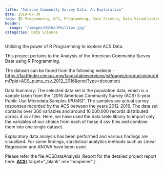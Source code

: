 ```yaml
---
title: "Amrican Community Survey Data: An Exploration"
date: 2019-07-30
tags: [R Programming, ACS, Programming, Data Science, Data Visualization, Data Analysis]
header:
  image: "/images/NathanPhillips.jpg"
categories: Data Science
---
```


Utilizing the power of R Programming to explore ACS Data.

This project pertains to the Analysis of the American Community Survey Data using R Programming.

The dataset can be found from the following webiste - https://factfinder.census.gov/faces/tableservices/jsf/pages/productview.xhtml?pid=ACS_pums_csv_2012_2016&prodType=document

Data Summary: The selected data set is the population data, which is a sample taken from the “2016 American Community Survey (ACS) 5-year Public Use Microdata Samples (PUMS)”. The samples are actual survey responses recorded by the ACS between the years 2012-2016. The data set contains over 360 variables and around 16,000,000 records distributed across 4 csv files. Here, we have used the data table library to import only the variables of our choice from each of these 4 csv files and combine them into one single dataset.

Exploratory data analysis has been performed and various findings are visualized. For some findings, stastistical analytics methods such as Linear Regression and ANOVA have been used.

Please refer the file ACSDataAnalysis_Report for the detailed project report here: [**ACS**](https://github.com/SurajSajjan/ACSDataAnalysis/blob/master/ACSDataAnalysis_Report.pdf){:target="_blank" rel="noopener" }